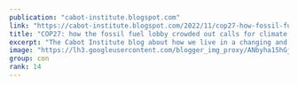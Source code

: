 ```yaml
---
publication: "cabot-institute.blogspot.com"
link: "https://cabot-institute.blogspot.com/2022/11/cop27-how-fossil-fuel-lobby-crowded-out.html"
title: "COP27: how the fossil fuel lobby crowded out calls for climate justice"
excerpt: "The Cabot Institute blog about how we live in a changing and uncertain  world. The University of Bristol's institute for environmental research."
image: "https://lh3.googleusercontent.com/blogger_img_proxy/ANbyha15hGjpSBs3AjZR2rFRDNL-7ZPxQYLJ9CDVtpMBoDEiWGkuxTS1VV0oCTU8s6fcCRy49JNWdUaqL23yA9LK6bT6rTztrUNLrrXJchB5aSPCWturI4yfo37Czd9z9-Y02of6Y0e3Ux7R2APrKU4IAwcpOCGGQR8pl0BRlpOaDc6JFZ-qECs5Pp0LuR6-wOkfv4PjSZgxlHOL_SAHZLWQXgTyQFzZjwxZfQ=w1200-h630-p-k-no-nu"
group: con
rank: 14
---
```

